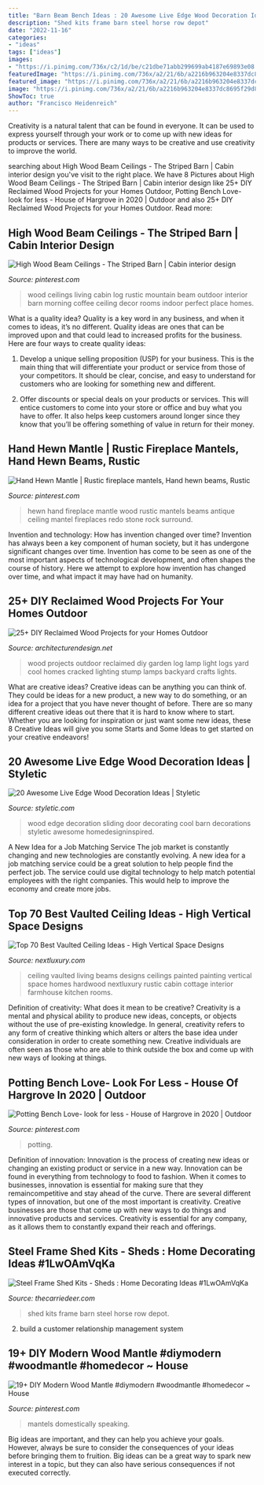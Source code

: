 ```yaml
---
title: "Barn Beam Bench Ideas : 20 Awesome Live Edge Wood Decoration Ideas"
description: "Shed kits frame barn steel horse row depot"
date: "2022-11-16"
categories:
- "ideas"
tags: ["ideas"]
images:
- "https://i.pinimg.com/736x/c2/1d/be/c21dbe71abb299699ab4187e69893e08.jpg"
featuredImage: "https://i.pinimg.com/736x/a2/21/6b/a2216b963204e8337dc8695f29d8fd11.jpg"
featured_image: "https://i.pinimg.com/736x/a2/21/6b/a2216b963204e8337dc8695f29d8fd11.jpg"
image: "https://i.pinimg.com/736x/a2/21/6b/a2216b963204e8337dc8695f29d8fd11.jpg"
ShowToc: true
author: "Francisco Heidenreich"
---
```



Creativity is a natural talent that can be found in everyone. It can be used to express yourself through your work or to come up with new ideas for products or services. There are many ways to be creative and use creativity to improve the world.

	

		
searching about High Wood Beam Ceilings - The Striped Barn | Cabin interior design you've visit to the right place. We have 8 Pictures about High Wood Beam Ceilings - The Striped Barn | Cabin interior design like 25+ DIY Reclaimed Wood Projects for your Homes Outdoor, Potting Bench Love- look for less - House of Hargrove in 2020 | Outdoor and also 25+ DIY Reclaimed Wood Projects for your Homes Outdoor. Read more:
		
    
## High Wood Beam Ceilings - The Striped Barn | Cabin Interior Design

<img loading=lazy src="https://i.pinimg.com/736x/69/53/0e/69530e0163964fee07b884b7954b3071.jpg" onerror="this.onerror=null;this.src='https://tse1.mm.bing.net/th?id=OIP.83xmlTA0sSw3hW5dB5SyMgHaKt&amp;pid=15.1';" alt="High Wood Beam Ceilings - The Striped Barn | Cabin interior design">

_Source: pinterest.com_

>wood ceilings living cabin log rustic mountain beam outdoor interior barn morning coffee ceiling decor rooms indoor perfect place homes. 

	

What is a quality idea?
Quality is a key word in any business, and when it comes to ideas, it’s no different. Quality ideas are ones that can be improved upon and that could lead to increased profits for the business. Here are four ways to create quality ideas:
1. Develop a unique selling proposition (USP) for your business. This is the main thing that will differentiate your product or service from those of your competitors. It should be clear, concise, and easy to understand for customers who are looking for something new and different.

2. Offer discounts or special deals on your products or services. This will entice customers to come into your store or office and buy what you have to offer. It also helps keep customers around longer since they know that you’ll be offering something of value in return for their money.


    
## Hand Hewn Mantle | Rustic Fireplace Mantels, Hand Hewn Beams, Rustic

<img loading=lazy src="https://i.pinimg.com/736x/c2/1d/be/c21dbe71abb299699ab4187e69893e08.jpg" onerror="this.onerror=null;this.src='https://tse1.mm.bing.net/th?id=OIP.Ur8eZLcbm9CePSARB8SgagAAAA&amp;pid=15.1';" alt="Hand Hewn Mantle | Rustic fireplace mantels, Hand hewn beams, Rustic">

_Source: pinterest.com_

>hewn hand fireplace mantle wood rustic mantels beams antique ceiling mantel fireplaces redo stone rock surround. 

	

Invention and technology: How has invention changed over time?
Invention has always been a key component of human society, but it has undergone significant changes over time. Invention has come to be seen as one of the most important aspects of technological development, and often shapes the course of history. Here we attempt to explore how invention has changed over time, and what impact it may have had on humanity.

    
## 25+ DIY Reclaimed Wood Projects For Your Homes Outdoor

<img loading=lazy src="http://cdn.architecturendesign.net/wp-content/uploads/2015/05/AD-Outdoor-Reclaimed-Wood-Projects-2.jpg" onerror="this.onerror=null;this.src='https://tse3.mm.bing.net/th?id=OIP.0mmlY4TGyNcGmOzJRxWhHQHaLL&amp;pid=15.1';" alt="25+ DIY Reclaimed Wood Projects for your Homes Outdoor">

_Source: architecturendesign.net_

>wood projects outdoor reclaimed diy garden log lamp light logs yard cool homes cracked lighting stump lamps backyard crafts lights. 

	

What are creative ideas?
Creative ideas can be anything you can think of. They could be ideas for a new product, a new way to do something, or an idea for a project that you have never thought of before. There are so many different creative ideas out there that it is hard to know where to start. Whether you are looking for inspiration or just want some new ideas, these 8 Creative Ideas will give you some Starts and Some Ideas to get started on your creative endeavors!

    
## 20 Awesome Live Edge Wood Decoration Ideas | Styletic

<img loading=lazy src="https://styletic.com/wp-content/uploads/2018/03/live-edge-wood-decorations/3-live-edge-wood-decoration-ideas.jpg" onerror="this.onerror=null;this.src='https://tse4.mm.bing.net/th?id=OIP.etW4N1hdnNFhE-Ihc48i9gHaVa&amp;pid=15.1';" alt="20 Awesome Live Edge Wood Decoration Ideas | Styletic">

_Source: styletic.com_

>wood edge decoration sliding door decorating cool barn decorations styletic awesome homedesigninspired. 

	

A New Idea for a Job Matching Service
The job market is constantly changing and new technologies are constantly evolving. A new idea for a job matching service could be a great solution to help people find the perfect job. The service could use digital technology to help match potential employees with the right companies. This would help to improve the economy and create more jobs.

    
## Top 70 Best Vaulted Ceiling Ideas - High Vertical Space Designs

<img loading=lazy src="http://nextluxury.com/wp-content/uploads/hardwood-with-painted-white-beams-vaulted-ceiling-ideas-for-living-room.jpg" onerror="this.onerror=null;this.src='https://tse4.mm.bing.net/th?id=OIP.mAWMD4yCFpG2PxNaLHII_gAAAA&amp;pid=15.1';" alt="Top 70 Best Vaulted Ceiling Ideas - High Vertical Space Designs">

_Source: nextluxury.com_

>ceiling vaulted living beams designs ceilings painted painting vertical space homes hardwood nextluxury rustic cabin cottage interior farmhouse kitchen rooms. 

	

Definition of creativity: What does it mean to be creative?
Creativity is a mental and physical ability to produce new ideas, concepts, or objects without the use of pre-existing knowledge. In general, creativity refers to any form of creative thinking which alters or alters the base idea under consideration in order to create something new. Creative individuals are often seen as those who are able to think outside the box and come up with new ways of looking at things.

    
## Potting Bench Love- Look For Less - House Of Hargrove In 2020 | Outdoor

<img loading=lazy src="https://i.pinimg.com/736x/08/b5/0b/08b50b51a5d330553f4364e872eb7923.jpg" onerror="this.onerror=null;this.src='https://tse3.mm.bing.net/th?id=OIP.HGQ8E6ovDM58KtN-I0hZ9QHaGq&amp;pid=15.1';" alt="Potting Bench Love- look for less - House of Hargrove in 2020 | Outdoor">

_Source: pinterest.com_

>potting. 

	

Definition of innovation:
Innovation is the process of creating new ideas or changing an existing product or service in a new way. Innovation can be found in everything from technology to food to fashion. When it comes to businesses, innovation is essential for making sure that they remaincompetitive and stay ahead of the curve. There are several different types of innovation, but one of the most important is creativity. Creative businesses are those that come up with new ways to do things and innovative products and services. Creativity is essential for any company, as it allows them to constantly expand their reach and offerings.

    
## Steel Frame Shed Kits - Sheds : Home Decorating Ideas #1LwOAmVqKa

<img loading=lazy src="https://i2.wp.com/thecarriedeer.com/wp-content/uploads/2017/01/shed-row-horse-barn-kits.jpg" onerror="this.onerror=null;this.src='https://tse4.mm.bing.net/th?id=OIP.uAZ20QY5eIUcYCec2f28lwHaF8&amp;pid=15.1';" alt="Steel Frame Shed Kits - Sheds : Home Decorating Ideas #1LwOAmVqKa">

_Source: thecarriedeer.com_

>shed kits frame barn steel horse row depot. 

	

2. build a customer relationship management system

    
## 19+ DIY Modern Wood Mantle #diymodern #woodmantle #homedecor ~ House

<img loading=lazy src="https://i.pinimg.com/736x/a2/21/6b/a2216b963204e8337dc8695f29d8fd11.jpg" onerror="this.onerror=null;this.src='https://tse2.mm.bing.net/th?id=OIP.MJKHK8FmmTDOOT-NIBDxjQHaJ4&amp;pid=15.1';" alt="19+ DIY Modern Wood Mantle #diymodern #woodmantle #homedecor ~ House">

_Source: pinterest.com_

>mantels domestically speaking. 

	

Big ideas are important, and they can help you achieve your goals. However, always be sure to consider the consequences of your ideas before bringing them to fruition. Big ideas can be a great way to spark new interest in a topic, but they can also have serious consequences if not executed correctly.


